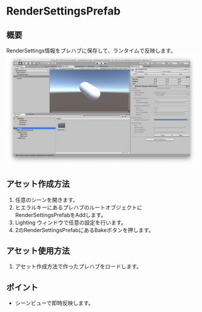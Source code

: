 # RenderSettingsPrefab
## 概要
RenderSettings情報をプレハブに保存して、ランタイムで反映します。 
![スクリーンショット](screenshot.jpg)

## アセット作成方法
1. 任意のシーンを開きます。
2. ヒエラルキーにあるプレハブのルートオブジェクトにRenderSettingsPrefabをAddします。
3. Lighting ウィンドウで任意の設定を行います。
4. 2のRenderSettingsPrefabにあるBakeボタンを押します。

## アセット使用方法
1. アセット作成方法で作ったプレハブをロードします。

## ポイント
- シーンビューで即時反映します。
